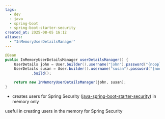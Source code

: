 ```yaml
---
tags:
  - dev
  - java
  - spring-boot
  - spring-boot-starter-security
created_at: 2025-08-05 16:12
aliases:
  - "InMemoryUserDetailsManager"
---
```

```java
@Bean
public InMemoryUserDetailsManager userDetailsManager() {
	UserDetails john = User.builder().username("john").password("{noop}test123").roles("EMPLOYEE").build();
	UserDetails susan = User.builder().username("susan").password("{noop}test123").roles("EMPLOYEE", "MANAGER", "ADMIN")
			.build();

	return new InMemoryUserDetailsManager(john, susan);
}
```
- creates users for Spring Security ([java-spring-boot-starter-security](java-spring-boot-starter-security.md)) in memory only

useful in creating users in the memory for Spring Security